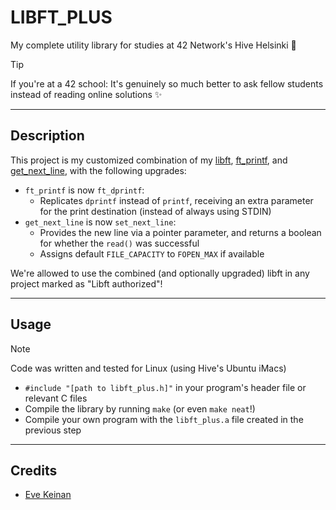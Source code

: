 # LIBFT_PLUS

My complete utility library for studies at 42 Network's Hive Helsinki 🐝

> [!TIP]
> If you're at a 42 school: It's genuinely so much better to ask fellow students instead of reading online solutions ✨

---

## Description

This project is my customized combination of my [libft](https://github.com/EvAvKein/libft), [ft_printf](https://github.com/EvAvKein/ft_printf), and [get_next_line](https://github.com/EvAvKein/get_next_line), with the following upgrades:
- `ft_printf` is now `ft_dprintf`:
	-  Replicates `dprintf` instead of `printf`, receiving an extra parameter for the print destination (instead of always using STDIN)
- `get_next_line` is now `set_next_line`:
	- Provides the new line via a pointer parameter, and returns a boolean for whether the `read()` was successful
	- Assigns default `FILE_CAPACITY` to `FOPEN_MAX` if available

We're allowed to use the combined (and optionally upgraded) libft in any project marked as "Libft authorized"!

---

## Usage

> [!NOTE]
> Code was written and tested for Linux (using Hive's Ubuntu iMacs)

- `#include "[path to libft_plus.h]"` in your program's header file or relevant C files
- Compile the library by running `make` (or even `make neat`!)
- Compile your own program with the `libft_plus.a` file created in the previous step

---

## Credits

- [Eve Keinan](https://github.com/EvAvKein)
